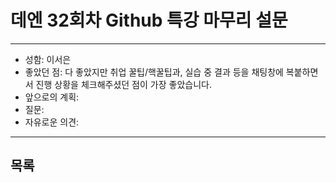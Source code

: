 # 데엔 32회차 Github 특강 마무리 설문
---
- 성함: 이서은
- 좋았던 점: 다 좋았지만 취업 꿀팁/핵꿀팁과, 실습 중 결과 등을 채팅창에 복붙하면서 진행 상황을 체크해주셨던 점이 가장 좋았습니다.
- 앞으로의 계획:
- 질문:
- 자유로운 의견:
----
## 목록
